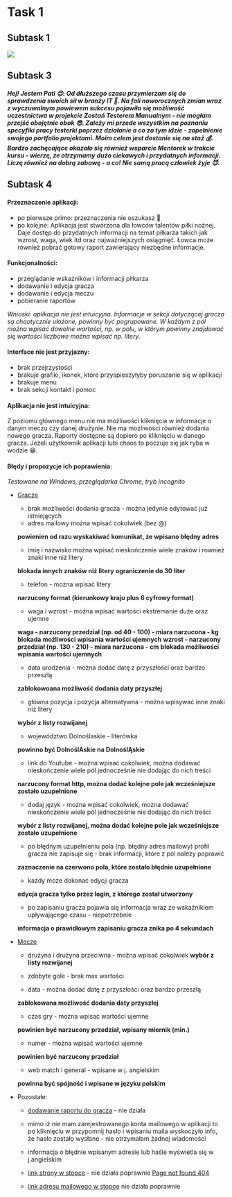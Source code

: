 # Task 1
## Subtask 1
![](https://upload.wikimedia.org/wikipedia/commons/thumb/d/d2/Eo_circle_deep-purple_number-8.svg/240px-Eo_circle_deep-purple_number-8.svg.png)

## Subtask 3
#### *Hej! Jestem Pati :blush:. Od dłuższego czasu przymierzam się do sprawdzenia swoich sił w branży IT :muscle:. Na fali noworocznych zmian wraz z wyczuwalnym powiewem sukcesu pojawiła się możliwość uczestnictwa w projekcie Zostań Testerem Manualnym - nie mogłam przejść obojętnie obok :sunglasses:. Zależy mi przede wszystkim na poznaniu specyfiki pracy testerki poprzez działanie a co za tym idzie - zapełnienie swojego portfolio projektami. Moim celem jest dostanie się na staż :moneybag:. Bardzo zachęcające okazało się również wsparcie Mentorek w trakcie kursu - wierzę, że otrzymamy dużo ciekawych i przydatnych informacji. Liczę również na dobrą zabawę - a co! Nie samą pracą człowiek żyje :smiling_imp:.*

## Subtask 4
#### Przeznaczenie aplikacji:
* po pierwsze primo: przeznaczenia nie oszukasz :rocket:
* po kolejne: Aplikacja jest stworzona dla łowców talentów piłki nożnej. Daje dostęp do przydatnych informacji na temat piłkarza takich jak wzrost, waga, wiek itd oraz najważniejszych osiągnięć. Łowca może również pobrać gotowy raport zawierający niezbędne informacje.
#### Funkcjonalności:
* przeglądanie wskaźników i informacji piłkarza
* dodawanie i edycja gracza
* dodawanie i edycja meczu
* pobieranie raportów
 
 *Wnioski: aplikacja nie jest intuicyjna. Informacje w sekcji dotyczącej gracza są chaotycznie ułożone, powinny być pogrupowane. W każdym z pól można wpisać dowolne wartości, np. w polu, w którym powinny znajdować się wartości liczbowe można wpisać np. litery.*
#### Interface **nie jest przyjazny:**
* brak przejrzystości
* brakuje grafiki, ikonek, które przyspieszyłyby poruszanie się w aplikacji
* brakuje menu
* brak sekcji kontakt i pomoc
#### Aplikacja nie jest intuicyjna:
Z poziomu głównego menu nie ma możliwości kliknięcia w informacje o danym meczu czy danej drużynie. Nie ma możliwości również dodania nowego gracza. Raporty dostępne są dopiero po kliknięciu w danego gracza. Jeżeli użytkownik aplikacji lubi chaos to poczuje się jak ryba w wodzie :grin:.
#### Błędy i propozycje ich poprawienia:
*Testowane na Windows, przeglądarka Chrome, tryb incognito*
* [Gracze](https://scouts-test.futbolkolektyw.pl/pl/players)
  * brak możliwości dodania gracza - można jedynie edytować już istniejących
  * adres mailowy można wpisać cokolwiek (bez @)
  
  **powienien od razu wyskakiwać komunikat, że wpisano błędny adres**
  * imię i nazwisko można wpisać nieskończenie wiele znaków i rownież znaki inne niż litery 
 
  **blokada innych znaków niż litery**
  **ograniczenie do 30 liter**
  * telefon - można wpisać litery
  
  **narzucony format (kierunkowy kraju plus 6 cyfrowy format)**
  * waga i wzrost - można wpisać wartości ekstremanie duże oraz ujemne
 
  **waga - narzucony przedział (np. od 40 - 100) - miara narzucona - kg**
  **blokada możliwości wpisania wartości ujemnych**
  **wzrost - narzucony przedział (np. 130 - 210) - miara narzucona - cm**
  **blokada możliwości wpisania wartości ujemnych**
  * data urodzenia - można dodać datę z przyszłości oraz bardzo przeszłą
 
  **zablokowoana możliwość dodania daty przyszłej**
  * główna pozycja i pozycja alternatywna - można wpisywać inne znaki niż litery
 
  **wybór z listy rozwijanej**
  * województwo Dolnoślaskie - literówka
 
  **powinno być DolnoślAskie na DolnoślĄskie**
  * link do Youtube - można wpisać cokolwiek, można dodawać nieskończenie wiele pól jednocześnie nie dodając do nich treści
 
  **narzucony format http, można dodać kolejne pole jak wcześniejsze zostało uzupełnione**
  * dodaj język - można wpisać cokolwiek, można dodawać nieskończenie wiele pól jednocześnie nie dodając do nich treści
 
  **wybór z listy rozwijanej, można dodać kolejne pole jak wcześniejsze zostało uzupełnione**
  * po błędnym uzupełnieniu pola (np. błędny adres mailowy) profil gracza nie zapisuje się - brak informacji, które z pól należy poprawić
 
  **zaznaczenie na czerwono pola, które zostało błędnie uzupełnione**
  * każdy może dokonać edycji gracza

  **edycja gracza tylko przez login, z którego został utworzony**
  * po zapisaniu gracza pojawia się informacja wraz ze wskaźnikiem upływającego czasu - niepotrzebnie
  
  **informacja o prawidłowym zapisaniu gracza znika po 4 sekundach**
  
* [Mecze](https://scouts-test.futbolkolektyw.pl/pl/players/6026b48956c79737b3f3c624/matches)
  * drużyna i drużyna przeciwna - można wpisać cokolwiek
  **wybór z listy rozwijanej**

  * zdobyte gole - brak max wartości
  * data - można dodać datę z przyszłości oraz bardzo przeszłą

  **zablokowana możliwość dodania daty przyszłej**
  * czas gry - można wpisać wartości ujemne

  **powinien być narzucony przedział, wpisany miernik (min.)**
  * numer - można wpisać wartości ujemne

  **powinien być narzucony przedział**
  * web match i general - wpisane w j. angielskim

  **powinna być spójność i wpisane w języku polskim**
 
* Pozostałe:
  * [dodawanie raportu do gracza](https://scouts-test.futbolkolektyw.pl/pl/players/6026b48956c79737b3f3c624/reports/add?matchId=6311f33d806291c83d9fd815) - nie działa
  * mimo iż nie mam zarejestrowanego konta mailowego w aplikacji to po kliknięciu w przypomnij hasło i wpisaniu maila wyskoczyło info, że hasło zostało wysłane - nie  otrzymałam żadnej wiadomości
  * informacja o błędnie wpisanym adresie lub haśle wyświetla się w j.angielskim
  * [link strony w stopce](https://scouts-test.futbolkolektyw.pl/players/6026b48956c79737b3f3c624/reports/63c6e2a64cff3d0bdc152cbc/edit) - nie działa poprawnie
   [Page not found 404](https://scouts-test.futbolkolektyw.pl/pl/players/6026b48956c79737b3f3c624/reports/63c6e2a64cff3d0bdc152cbc/www.futbolkolektyw.pl)
  
  * [link adresu mailowego w stopce](https://scouts-test.futbolkolektyw.pl/players/6026b48956c79737b3f3c624/reports/63c6e2a64cff3d0bdc152cbc/edit) nie działa poprawnie

  

